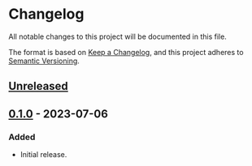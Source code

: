# Changelog

All notable changes to this project will be documented in this file.

The format is based on [Keep a Changelog](https://keepachangelog.com/en/1.0.0/),
and this project adheres to [Semantic Versioning](https://semver.org/spec/v2.0.0.html).

## [Unreleased]

## [0.1.0] - 2023-07-06

### Added

- Initial release.

[unreleased]: https://github.com/elizagamedev/env-commander.el/compare/v0.1.0...HEAD
[0.1.0]: https://github.com/elizagamedev/env-commander.el/releases/tag/v0.1.0
